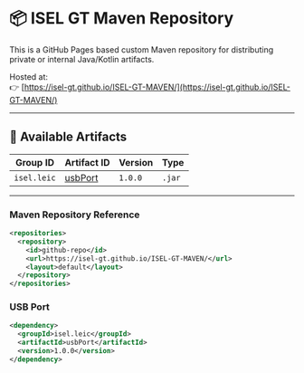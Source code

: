 # 📦 ISEL GT Maven Repository

This is a GitHub Pages based custom Maven repository for distributing private or internal Java/Kotlin artifacts.

Hosted at:  
👉 [https://isel-gt.github.io/ISEL-GT-MAVEN/](https://isel-gt.github.io/ISEL-GT-MAVEN/)

---

## 🧪 Available Artifacts

| Group ID     | Artifact ID | Version   | Type |
|--------------|-------------|-----------|------|
| `isel.leic`  | [usbPort](https://github.com/ISEL-GT/ISEL-GT-MAVEN/tree/master?tab=readme-ov-file#usb-port)  | `1.0.0`   | `.jar` |

---

### Maven Repository Reference

```xml
<repositories>
  <repository>
    <id>github-repo</id>
    <url>https://isel-gt.github.io/ISEL-GT-MAVEN/</url>
    <layout>default</layout>
  </repository>
</repositories>
```

### USB Port
```xml
<dependency>
  <groupId>isel.leic</groupId>
  <artifactId>usbPort</artifactId>
  <version>1.0.0</version>
</dependency>
```



